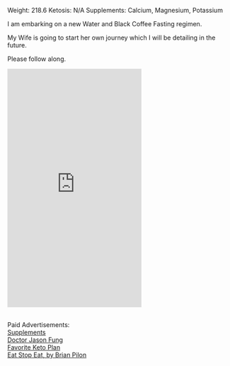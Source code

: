Weight: 218.6 Ketosis: N/A Supplements: Calcium, Magnesium, Potassium 

I am embarking on a new Water and Black Coffee Fasting regimen. 

My Wife is going to start her own journey which I will be detailing in the future.

Please follow along.

<iframe width="303" height="539" src="https://www.youtube.com/embed/U_3VNI9lS6c" title="Water and Black Coffee Fasting #fasting #weightloss #ketosis #drjasonfung" frameborder="0" allow="accelerometer; autoplay; clipboard-write; encrypted-media; gyroscope; picture-in-picture; web-share" allowfullscreen></iframe>

<br>
<br>

Paid Advertisements:  <br>  <a target="_blank" href="https://www.amazon.com/gp/search?ie=UTF8&tag=dsjomad-20&linkCode=ur2&linkId=ea9a72efa5f5f2c3b135d43e83b334b9&camp=1789&creative=9325&index=hpc&keywords=supplements fasting dieting drjasonfung">Supplements</a> <br> 
<a target="_blank" href="https://www.amazon.com/s?k=dr+jason+fung&amp;rh=n%253A10&amp;ref=nb_sb_noss&_encoding=UTF8&tag=dsjomad-20&linkCode=ur2&linkId=2d68da89bbc98e57e14f31778a90b787&camp=1789&creative=9325">Doctor Jason Fung</a>
<br> 
<a target="_blank" href="https://tinyurl.com/favoriteketoplan ">Favorite Keto Plan</a>
<br> 
<a target="_blank" href="https://tinyurl.com/EatStopEat-dsjomad ">Eat Stop Eat, by Brian Pilon</a>


